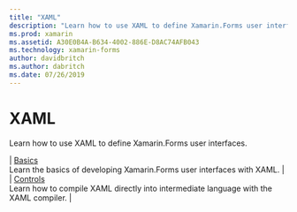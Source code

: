 ```yaml
---
title: "XAML"
description: "Learn how to use XAML to define Xamarin.Forms user interfaces."
ms.prod: xamarin
ms.assetid: A30E0B4A-B634-4002-886E-D8AC74AFB043
ms.technology: xamarin-forms
author: davidbritch
ms.author: dabritch
ms.date: 07/26/2019
---
```


# XAML

Learn how to use XAML to define Xamarin.Forms user interfaces.

| [Basics](xaml-basics/index.md) <br /> Learn the basics of developing Xamarin.Forms user interfaces with XAML. |
| [Controls](xaml-controls.md) <br /> Learn how to compile XAML directly into intermediate language with the XAML compiler. |
